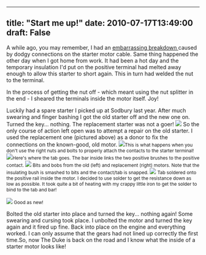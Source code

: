 
---
title: "Start me up!"
date: 2010-07-17T13:49:00
draft: False
---

A while ago, you may remember, I had an <a href="http://blog.danandtheduke.co.uk/2010/03/kindness-of-strangers.html"><span>embarrassing</span> breakdown </a>caused by dodgy connections on the starter motor cable. Same thing happened the other day when I got home from work. It had been a hot day and the temporary insulation I'd put on the positive terminal had melted away enough to allow <span>this</span> starter to short again. This in turn had welded the nut to the terminal.

In the process of getting the nut off - which meant using the nut splitter in the end - I sheared the terminals inside the motor itself. Joy!

Luckily had a spare starter I picked up at <span>Sodbury</span> last year. After much swearing and finger bashing I got the old starter off and the new one on. Turned the key... nothing. The replacement starter was not a goer!
<a href="http://3.bp.blogspot.com/_62oTnOHwOSo/TEG1L7nI2sI/AAAAAAAACMU/VgZXeS2C9Aw/s1600/IMG_0019.JPG"><img src="http://3.bp.blogspot.com/_62oTnOHwOSo/TEG1L7nI2sI/AAAAAAAACMU/VgZXeS2C9Aw/s320/IMG_0019.JPG"/></a>
So the only course of action left open was to attempt a repair on the old starter. I used the replacement one (pictured above) as a donor to fix the connections on the known-good, old motor.
<a href="http://2.bp.blogspot.com/_62oTnOHwOSo/TEG1FqCEHcI/AAAAAAAACMM/txvHnJs9xkM/s1600/IMG_0020.JPG"><img src="http://2.bp.blogspot.com/_62oTnOHwOSo/TEG1FqCEHcI/AAAAAAAACMM/txvHnJs9xkM/s320/IMG_0020.JPG"/></a><span style="font-size:85%;">This is what happens when you don't use the right nuts and bolts to properly attach the contacts to the starter terminal!</span> 
 <a href="http://4.bp.blogspot.com/_62oTnOHwOSo/TEG1FSs7pgI/AAAAAAAACME/iaplDnzWoj4/s1600/IMG_0025.JPG"><img src="http://4.bp.blogspot.com/_62oTnOHwOSo/TEG1FSs7pgI/AAAAAAAACME/iaplDnzWoj4/s320/IMG_0025.JPG"/></a><span style="font-size:85%;">Here's where the tab goes. The bar inside links the two positive brushes to the positive contact. </span>
<a href="http://4.bp.blogspot.com/_62oTnOHwOSo/TEG1FNXUKEI/AAAAAAAACL8/sVOU9l7Z6AQ/s1600/IMG_0027.JPG"><img src="http://4.bp.blogspot.com/_62oTnOHwOSo/TEG1FNXUKEI/AAAAAAAACL8/sVOU9l7Z6AQ/s320/IMG_0027.JPG"/></a><span style="font-size:85%;"> Bits and bobs from the old (left) and replacement (right) motors. Note that the insulating bush is smashed to bits and the contact/tab is snapped.
</span>
<a href="http://1.bp.blogspot.com/_62oTnOHwOSo/TEG1E_EmHAI/AAAAAAAACL0/ERsbaTmaq80/s1600/IMG_0030.JPG"><img src="http://1.bp.blogspot.com/_62oTnOHwOSo/TEG1E_EmHAI/AAAAAAAACL0/ERsbaTmaq80/s320/IMG_0030.JPG"/></a> <span style="font-size:85%;">Tab soldered onto the positive rail inside the motor. I decided to use solder to get the resistance down as low as possible. It took quite a bit of heating with my crappy little iron to get the solder to bind to the tab and bar!</span>

<a href="http://4.bp.blogspot.com/_62oTnOHwOSo/TEG1Ek2aGWI/AAAAAAAACLs/SnFe-_dyazg/s1600/IMG_0033.JPG"><img src="http://4.bp.blogspot.com/_62oTnOHwOSo/TEG1Ek2aGWI/AAAAAAAACLs/SnFe-_dyazg/s320/IMG_0033.JPG"/></a><span style="font-size:85%;"> Good as new!</span>

Bolted the old starter into place and turned the key... nothing again! Some swearing and cursing took place. I unbolted the motor and turned the key again and it fired up fine. Back into place on the engine and everything worked. I can only assume that the gears had not lined up correctly the first time.So, now The Duke is back on the road and I know what the inside of a starter motor looks like! 
